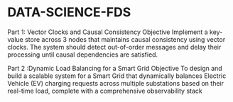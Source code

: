 # DATA-SCIENCE-FDS
Part 1: Vector Clocks and Causal Consistency
Objective Implement a key-value store across 3 nodes that maintains causal consistency using vector clocks. The system should detect out-of-order messages and delay their processing until causal dependencies are satisfied.


Part 2 :Dynamic Load Balancing for a Smart Grid
Objective
To design and build a scalable system for a Smart Grid that dynamically balances Electric
Vehicle (EV) charging requests across multiple substations based on their real-time load,
complete with a comprehensive observability stack
